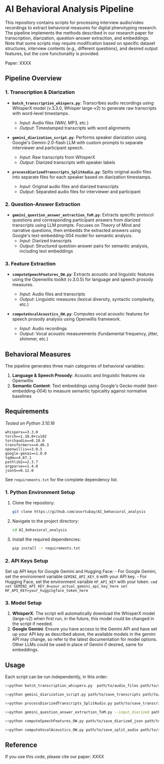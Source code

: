 # AI Behavioral Analysis Pipeline

This repository contains scripts for processing interview audio/video recordings to extract behavioral measures for digital phenotyping research. The pipeline implements the methods described in our research paper for transcription, diarization, question-answer extraction, and embeddings. Note that some scripts may require modification based on specific dataset structures, interview contents (e.g., different questions), and desired output features, but the core functionality is provided.

Paper:
XXXX


## Pipeline Overview

### 1. Transcription & Diarization
- **`batch_transcription_whisperx.py`**: Transcribes audio recordings using WhisperX model (v.3.3.0, Whisper large-v2) to generate raw transcripts with word-level timestamps.
  - *Input*: Audio files (WAV, MP3, etc.)
  - *Output*: Timestamped transcripts with word alignments

- **`gemini_diarization_script.py`**: Performs speaker diarization using Google's Gemini-2.0-flash LLM with custom prompts to separate interviewer and participant speech.
  - *Input*: Raw transcripts from WhisperX
  - *Output*: Diarized transcripts with speaker labels

- **`processDiarizedTranscripts_SplitAudio.py`**: Splits original audio files into separate files for each speaker based on diarization timestamps.
  - *Input*: Original audio files and diarized transcripts
  - *Output*: Separated audio files for interviewer and participant

### 2. Question-Answer Extraction
- **`gemini_question_answer_extraction_ToM.py`**: Extracts specific protocol questions and corresponding participant answers from diarized transcripts using LLM prompts. Focuses on Theory of Mind and narrative questions, then embedds the extracted answers using Google's text-embedding-004 model for semantic analysis.
  - *Input*: Diarized transcripts
  - *Output*: Structured question-answer pairs for semantic analysis, including text embeddings

### 3. Feature Extraction
- **`computeSpeechFeatures_OW.py`**: Extracts acoustic and linguistic features using the Openwillis toolkit (v.3.0.5) for language and speech prosody measures.
  - *Input*: Audio files and transcripts
  - *Output*: Linguistic measures (lexical diversity, syntactic complexity, etc.)

- **`computeVocalAcoustics_OW.py`**: Computes vocal acoustic features for speech prosody analysis using Openwillis framework.
  - *Input*: Audio recordings
  - *Output*: Vocal acoustic measurements (fundamental frequency, jitter, shimmer, etc.)

## Behavioral Measures

The pipeline generates three main categories of behavioral variables:

1. **Language & Speech Prosody**: Acoustic and linguistic features via Openwillis
2. **Semantic Content**: Text embeddings using Google's Gecko model (text-embedding-004) to measure semantic typicality against normative baselines

## Requirements

*Tested on Python 3.10.16*

```
whisperx==3.3.0
torch==1.10.0+cu102
torchaudio==0.10.0
transformers==4.46.3
openwillis==3.0.5
google-genai==1.0.0
tqdm==4.67.1
pathlib2==2.3.7
argparse==1.4.0
json5==0.12.0
```
See `requirements.txt` for the complete dependency list.


### 1. Python Environment Setup
1. Clone the repository:
   ```bash
   git clone https://github.com/asortubay/AI_behavioral_analysis
    ```
2. Navigate to the project directory:
    ```bash
    cd AI_behavioral_analysis
      ```
3. Install the required dependencies:
    ```bash
    pip install -r requirements.txt
    ```

### 2. API Keys Setup
Set up API keys for Google Gemini and Hugging Face:
    - For Google Gemini, set the environment variable `GEMINI_API_KEY_0` with your API key.
    - For Hugging Face, set the environment variable `HF_API_KEY` with your token.
    ```cmd
    set GEMINI_API_KEY_0=your_actual_gemini_api_key_here
    set HF_API_KEY=your_huggingface_token_here
    ```

### 3. Model Setup
1. **WhisperX**: The script will automatically download the WhisperX model (large-v2) when first run, in the future, this model could be changed in the script if needed.
2. **Google Gemini**: Ensure you have access to the Gemini API and have set up your API key as described above, the available models in the gemini API may change, so refer to the latest documentation for model options. Other LLMs could be used in place of Gemini if desired, same for embeddings.


## Usage

Each script can be run independently, in this order:

```bash
>>python batch_transcription_whisperx.py  path/to/audio_files path/to/save_transcripts

>>python gemini_diarization_script.py path/to/save_transcripts path/to/save_diarized

>>python processDiarizedTranscripts_SplitAudio.py path/to/save_transcripts path/to/save_diarized path/to/save_diarized_json path/to/audio_files path/to/save_split_audio

>>python gemini_question_answer_extraction_ToM.py --input_diarized path/to/save_diarized_json --output_dir path/to/save_qa

>>python computeSpeechFeatures_OW.py path/to/save_diarized_json path/to/save_speech_features

>>python computeVocalAcoustics_OW.py path/to/save_split_audio path/to/save_acoustic_features
```


## Reference
If you use this code, please cite our paper:
XXXX
